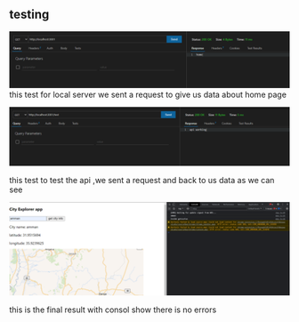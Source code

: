 ## testing 


![alt text](test-1.PNG)
this test for local server we sent a request  to give us data about home page  





![alt text](test-2.PNG)


this test to test the api ,we sent a request and back to us data as we can see 






![alt text](test-3.PNG)


this is the final result with consol show there is no errors 





